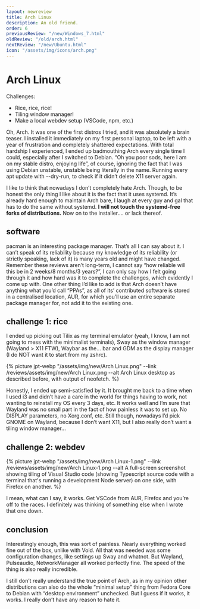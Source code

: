 ```yaml
---
layout: newreview
title: Arch Linux
description: An old friend.
order: 6
previousReview: "/new/Windows_7.html"
oldReview: "/old/arch.html"
nextReview: "/new/Ubuntu.html"
icon: "/assets/img/icons/arch.png"
---
```


# Arch Linux

Challenges:

- Rice, rice, rice!
- Tiling window manager!
- Make a local webdev setup (VSCode, npm, etc.)

Oh, Arch. It was one of the first distros I tried, and it was absolutely a brain teaser. I installed it immediately on my first personal laptop, to be left with a year of frustration and completely shattered expectations. With total hardship I experienced, I ended up badmouthing Arch every single time I could, especially after I switched to Debian. “Oh you poor sods, here I am on my stable distro, enjoying life”, of course, ignoring the fact that I was using Debian unstable, unstable being literally in the name. Running every apt update with --dry-run, to check if it didn’t delete X11 server again.

I like to think that nowadays I don’t completely hate Arch. Though, to be honest the only thing I like about it is the fact that it uses systemd. It’s already hard enough to maintain Arch bare, I laugh at every guy and gal that has to do the same without systemd. **I will not touch the systemd-free forks of distributions.** Now on to the installer.... or lack thereof.

## software

pacman is an interesting package manager. That’s all I can say about it. I can’t speak of its reliability because my knowledge of its reliability (or strictly speaking, lack of it) is many years old and might have changed. Remember these reviews aren’t long-term, I cannot say “how reliable will this be in 2 weeks/8 months/3 years?”, I can only say how I felt going through it and how hard was it to complete the challenges, which evidently I come up with. One other thing I’d like to add is that Arch doesn’t have anything what you’d call “PPAs”, as all of its’ contributed software is stored in a centralised location, AUR, for which you’ll use an entire separate package manager for, not add it to the existing one.

## challenge 1: rice

I ended up picking out Tilix as my terminal emulator (yeah, I know, I am not going to mess with the minimalist terminals), Sway as the window manager (Wayland > X11 FTW), Waybar as the... bar and GDM as the display manager (I do NOT want it to start from my zshrc).

{% picture jpt-webp "/assets/img/new/Arch Linux.png" --link /reviews/assets/img/new/Arch Linux.png --alt Arch Linux desktop as described before, with output of neofetch. %}

Honestly, I ended up semi-satisfied by it. It brought me back to a time when I used i3 and didn’t have a care in the world for things having to work, not wanting to reinstall my OS every 3 days, etc. It works well and I’m sure that Wayland was no small part in the fact of how painless it was to set up. No DISPLAY parameters, no Xorg.conf, etc. Still though, nowadays I’d pick GNOME on Wayland, because I don’t want X11, but I also really don’t want a tiling window manager...

## challenge 2: webdev

{% picture jpt-webp "/assets/img/new/Arch Linux-1.png" --link /reviews/assets/img/new/Arch Linux-1.png --alt A full-screen screenshot showing tiling of Visual Studio code (showing Typescript source code with a terminal that's running a development Node server) on one side, with Firefox on another. %}

I mean, what can I say, it works. Get VSCode from AUR, Firefox and you’re off to the races. I definitely was thinking of something else when I wrote that one down.

## conclusion

Interestingly enough, this was sort of painless. Nearly everything worked fine out of the box, unlike with Void. All that was needed was some configuration changes, like settings up Sway and whatnot. But Wayland, Pulseaudio, NetworkManager all worked perfectly fine. The speed of the thing is also really incredible.

I still don’t really understand the true point of Arch, as in my opinion other distributions can also do the whole “minimal setup” thing from Fedora Core to Debian with “desktop environment” unchecked. But I guess if it works, it works. I really don’t have any reason to hate it.
